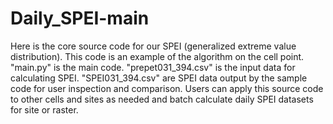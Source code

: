# Daily_SPEI-main
Here is the core source code for our  SPEI (generalized extreme value distribution). This code is an example of the algorithm on the cell point. "main.py" is the main code. "prepet031_394.csv" is the input data for calculating SPEI.  "SPEI031_394.csv" are SPEI data output by the sample code for user inspection and comparison. Users can apply this source code to other cells and sites as needed and batch calculate daily SPEI datasets for site or raster.
